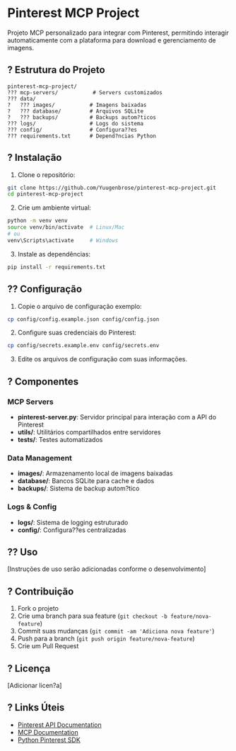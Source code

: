 # Pinterest MCP Project

Projeto MCP personalizado para integrar com Pinterest, permitindo interagir automaticamente com a plataforma para download e gerenciamento de imagens.

## ? Estrutura do Projeto

```
pinterest-mcp-project/
??? mcp-servers/           # Servers customizados
??? data/
?   ??? images/           # Imagens baixadas
?   ??? database/         # Arquivos SQLite
?   ??? backups/          # Backups autom?ticos
??? logs/                 # Logs do sistema
??? config/               # Configura??es
??? requirements.txt      # Depend?ncias Python
```

## ? Instalação

1. Clone o repositório:
```bash
git clone https://github.com/Yuugenbrose/pinterest-mcp-project.git
cd pinterest-mcp-project
```

2. Crie um ambiente virtual:
```bash
python -m venv venv
source venv/bin/activate  # Linux/Mac
# ou
venv\Scripts\activate     # Windows
```

3. Instale as dependências:
```bash
pip install -r requirements.txt
```

## ?? Configuração

1. Copie o arquivo de configuração exemplo:
```bash
cp config/config.example.json config/config.json
```

2. Configure suas credenciais do Pinterest:
```bash
cp config/secrets.example.env config/secrets.env
```

3. Edite os arquivos de configuração com suas informações.

## ? Componentes

### MCP Servers
- **pinterest-server.py**: Servidor principal para interação com a API do Pinterest
- **utils/**: Utilitários compartilhados entre servidores
- **tests/**: Testes automatizados

### Data Management
- **images/**: Armazenamento local de imagens baixadas
- **database/**: Bancos SQLite para cache e dados
- **backups/**: Sistema de backup autom?tico

### Logs & Config
- **logs/**: Sistema de logging estruturado
- **config/**: Configura??es centralizadas

## ?? Uso

[Instruções de uso serão adicionadas conforme o desenvolvimento]

## ? Contribuição

1. Fork o projeto
2. Crie uma branch para sua feature (`git checkout -b feature/nova-feature`)
3. Commit suas mudanças (`git commit -am 'Adiciona nova feature'`)
4. Push para a branch (`git push origin feature/nova-feature`)
5. Crie um Pull Request

## ? Licença

[Adicionar licen?a]

## ? Links Úteis

- [Pinterest API Documentation](https://developers.pinterest.com/)
- [MCP Documentation](https://github.com/modelcontextprotocol)
- [Python Pinterest SDK](https://github.com/pinterest/pinterest-python-sdk)
